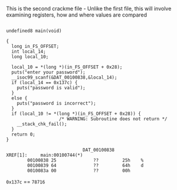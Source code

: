 This is the second crackme file - Unlike the first file, this will involve examining registers, how and where values are compared

```

undefined8 main(void)

{
  long in_FS_OFFSET;
  int local_14;
  long local_10;
  
  local_10 = *(long *)(in_FS_OFFSET + 0x28);
  puts("enter your password");
  __isoc99_scanf(&DAT_00100838,&local_14);
  if (local_14 == 0x137c) {
    puts("password is valid");
  }
  else {
    puts("password is incorrect");
  }
  if (local_10 != *(long *)(in_FS_OFFSET + 0x28)) {
                    /* WARNING: Subroutine does not return */
    __stack_chk_fail();
  }
  return 0;
}

```

```
                             DAT_00100838                                    XREF[1]:     main:00100744(*)  
        00100838 25              ??         25h    %
        00100839 64              ??         64h    d
        0010083a 00              ??         00h

```

`0x137c` == `78716`
